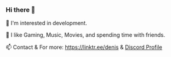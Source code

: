 ### Hi there 👋

  🎯 I'm interested in development. 

  🔷 I like Gaming, Music, Movies, and spending time with friends. 

  📫 Contact & For more: https://linktr.ee/denis & [Discord Profile](https://discord.com/users/385117340028764165)


<!--
**DenisMashov/DenisMashov** is a ✨ _special_ ✨ repository because its `README.md` (this file) appears on your GitHub profile.

Here are some ideas to get you started:

-->
 
